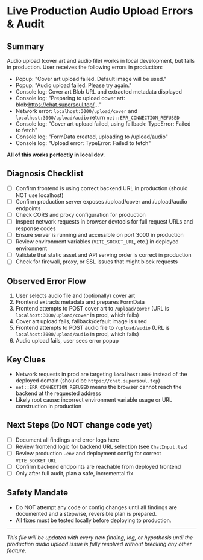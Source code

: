 # Live Production Audio Upload Errors & Audit

## Summary
Audio upload (cover art and audio file) works in local development, but fails in production. User receives the following errors in production:

- Popup: "Cover art upload failed. Default image will be used."
- Popup: "Audio upload failed. Please try again."
- Console log: Cover art Blob URL and extracted metadata displayed
- Console log: "Preparing to upload cover art: blob:https://chat.supersoul.top/..."
- Network error: `localhost:3000/upload/cover` and `localhost:3000/upload/audio` return `net::ERR_CONNECTION_REFUSED`
- Console log: "Cover art upload failed, using fallback: TypeError: Failed to fetch"
- Console log: "FormData created, uploading to /upload/audio"
- Console log: "Upload error: TypeError: Failed to fetch"

**All of this works perfectly in local dev.**

## Diagnosis Checklist
- [ ] Confirm frontend is using correct backend URL in production (should NOT use localhost)
- [ ] Confirm production server exposes /upload/cover and /upload/audio endpoints
- [ ] Check CORS and proxy configuration for production
- [ ] Inspect network requests in browser devtools for full request URLs and response codes
- [ ] Ensure server is running and accessible on port 3000 in production
- [ ] Review environment variables (`VITE_SOCKET_URL`, etc.) in deployed environment
- [ ] Validate that static asset and API serving order is correct in production
- [ ] Check for firewall, proxy, or SSL issues that might block requests

## Observed Error Flow
1. User selects audio file and (optionally) cover art
2. Frontend extracts metadata and prepares FormData
3. Frontend attempts to POST cover art to `/upload/cover` (URL is `localhost:3000/upload/cover` in prod, which fails)
4. Cover art upload fails, fallback/default image is used
5. Frontend attempts to POST audio file to `/upload/audio` (URL is `localhost:3000/upload/audio` in prod, which fails)
6. Audio upload fails, user sees error popup

## Key Clues
- Network requests in prod are targeting `localhost:3000` instead of the deployed domain (should be `https://chat.supersoul.top`)
- `net::ERR_CONNECTION_REFUSED` means the browser cannot reach the backend at the requested address
- Likely root cause: incorrect environment variable usage or URL construction in production

## Next Steps (Do NOT change code yet)
- [ ] Document all findings and error logs here
- [ ] Review frontend logic for backend URL selection (see `ChatInput.tsx`)
- [ ] Review production `.env` and deployment config for correct `VITE_SOCKET_URL`
- [ ] Confirm backend endpoints are reachable from deployed frontend
- [ ] Only after full audit, plan a safe, incremental fix

## Safety Mandate
- Do NOT attempt any code or config changes until all findings are documented and a stepwise, reversible plan is prepared.
- All fixes must be tested locally before deploying to production.

---

_This file will be updated with every new finding, log, or hypothesis until the production audio upload issue is fully resolved without breaking any other feature._

